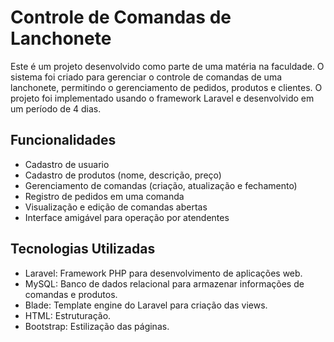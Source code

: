 # Controle de Comandas de Lanchonete

Este é um projeto desenvolvido como parte de uma matéria na faculdade. O sistema foi criado para gerenciar o controle de comandas de uma lanchonete, permitindo o gerenciamento de pedidos, produtos e clientes. O projeto foi implementado usando o framework Laravel e desenvolvido em um período de 4 dias.

## Funcionalidades

* Cadastro de usuario
* Cadastro de produtos (nome, descrição, preço)
* Gerenciamento de comandas (criação, atualização e fechamento)
* Registro de pedidos em uma comanda
* Visualização e edição de comandas abertas
* Interface amigável para operação por atendentes

## Tecnologias Utilizadas
* Laravel: Framework PHP para desenvolvimento de aplicações web.
* MySQL: Banco de dados relacional para armazenar informações de comandas e produtos.
* Blade: Template engine do Laravel para criação das views.
* HTML: Estruturação.
* Bootstrap: Estilização das páginas.
